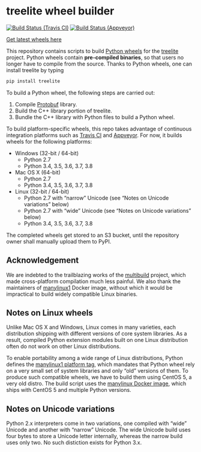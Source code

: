 treelite wheel builder
======================

[![Build Status (Travis CI)](https://api.travis-ci.org/hcho3/treelite-wheels.svg?branch=master)](https://travis-ci.org/hcho3/treelite-wheels)
[![Build Status (Appveyor)](https://ci.appveyor.com/api/projects/status/1rw7jxn4355xa3xc/branch/master?svg=true)](https://ci.appveyor.com/project/hcho3/treelite-wheels)

[Get latest wheels here](http://treelite-wheels.s3.amazonaws.com/list.html)

This repository contains scripts to build [Python wheels](https://pythonwheels.com/)
for the [treelite](https://github.com/dmlc/treelite) project. Python wheels
contain **pre-compiled binaries**, so that users no longer have to compile from
the source. Thanks to Python wheels, one can install treelite by typing
```bash
pip install treelite
```

To build a Python wheel, the following steps are carried out:
1. Compile [Protobuf](https://github.com/google/protobuf) library.
2. Build the C++ library portion of treelite. 
3. Bundle the C++ library with Python files to build a Python wheel. 

To build platform-specific wheels, this repo takes advantage of continuous
integration platforms such as [Travis CI](https://travis-ci.org/) and
[Appveyor](https://www.appveyor.com/). For now, it builds wheels for the
following platforms:

* Windows (32-bit / 64-bit)
  - Python 2.7
  - Python 3.4, 3.5, 3.6, 3.7, 3.8
* Mac OS X (64-bit)
  - Python 2.7
  - Python 3.4, 3.5, 3.6, 3.7, 3.8
* Linux (32-bit / 64-bit)
  - Python 2.7 with &ldquo;narrow&rdquo; Unicode
    (see &ldquo;Notes on Unicode variations&rdquo; below)
  - Python 2.7 with &ldquo;wide&rdquo; Unicode
    (see &ldquo;Notes on Unicode variations&rdquo; below)
  - Python 3.4, 3.5, 3.6, 3.7, 3.8

The completed wheels get stored to an S3 bucket, until the repository owner
shall manually upload them to PyPI.

Acknowledgement
---------------
We are indebted to the trailblazing works of the
[multibuild](https://github.com/matthew-brett/multibuild) project, which made
cross-platform compilation much less painful. We also thank the maintainers of
[manylinux1](https://github.com/pypa/manylinux) Docker image, without which it
would be impractical to build widely compatible Linux binaries.

Notes on Linux wheels
---------------------
Unlike Mac OS X and Windows, Linux comes in many varieties, each distribution
shipping with different versions of core system libraries. As a result,
compiled Python extension modules built on one Linux distribution often do not
work on other Linux distributions.

To enable portability among a wide range of Linux distributions, Python defines
the [manylinux1 platform tag](https://www.python.org/dev/peps/pep-0513), which
mandates that Python wheel rely on a very small set of system libraries and
only &ldquo;old&rdquo; versions of them. To produce such compatible wheels, we
have to build them using CentOS 5, a very old distro. The build script uses the
[manylinux Docker image](https://github.com/pypa/manylinux), which ships with
CentOS 5 and multiple Python versions.

Notes on Unicode variations
---------------------------

Python 2.x interpreters come in two variations, one compiled with
&ldquo;wide&rdquo; Unicode and another with &ldquo;narrow&rdquo; Unicode. The
wide Unicode build uses four bytes to store a Unicode letter internally, whereas
the narrow build uses only two. No such distiction exists for Python 3.x.
